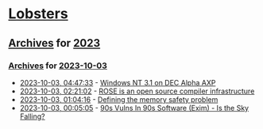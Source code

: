 # [Lobsters](../../../README.md)

## [Archives](../../index.md) for [2023](../index.md)

### [Archives](../../index.md) for [2023-10-03](index.md)

* [2023-10-03, 04:47:33](https://lobste.rs/s/xygji1/windows_nt_3_1_on_dec_alpha_axp) - [Windows NT 3.1 on DEC Alpha AXP](https://virtuallyfun.com/2023/10/02/windows-nt-3-1-on-dec-alpha-axp/)
* [2023-10-03, 02:21:02](https://lobste.rs/s/6dpkas/rose_is_open_source_compiler) - [ROSE is an open source compiler infrastructure](http://rosecompiler.org/ROSE_HTML_Reference/index.html)
* [2023-10-03, 01:04:16](https://lobste.rs/s/ghamle/defining_memory_safety_problem) - [Defining the memory safety problem](https://alexgaynor.net/2023/oct/02/defining-the-memory-safety-problem/)
* [2023-10-03, 00:05:05](https://lobste.rs/s/tmbyc7/90s_vulns_90s_software_exim_is_sky_falling) - [90s Vulns In 90s Software (Exim) - Is the Sky Falling?](https://labs.watchtowr.com/exim-0days-90s-vulns-in-90s-software/)
